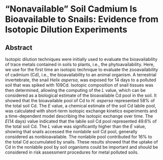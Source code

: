 # “Nonavailable” Soil Cadmium Is Bioavailable to Snails: Evidence from Isotopic Dilution Experiments

## Abstract

Isotopic dilution techniques were initially used to evaluate the bioavailability of trace metals contained in soils to plants, i.e., the phytoavailability. Here, we use for the first time an isotopic technique to evaluate the zooavailability of cadmium (Cd), i.e., the bioavailability to an animal organism. A terrestrial invertebrate, the snail _Helix aspersa_, was exposed for 14 days to a polluted soil that was spiked with 109Cd. Isotopic composition of snail tissues was then determined, allowing the computing of the _L_ value, which can be considered as a biological estimate of the bioavailable Cd pool in the soil. It showed that the bioavailable pool of Cd to _H. aspersa_ represented 58% of the total soil Cd. The _E_ value, a chemical estimate of the soil Cd labile pool, was calculated with short-term isotopic exchange kinetics experiments and a time-dependent model describing the isotopic exchange over time. The _E_(14 days) value indicated that the labile soil Cd pool represented 49.6% of the total soil Cd. The _L_ value was significantly higher than the _E_ value, showing that snails accessed the nonlabile soil Cd pool, generally considered as nonbioavailable. The nonlabile pool contributed for 16% to the total Cd accumulated by snails. These results showed that the uptake of Cd in the nonlabile pool by soil organisms could be important and should be considered in risk assessment procedures for metal polluted soils. 